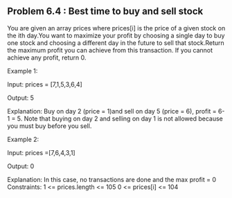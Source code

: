 ## Problem 6.4 : Best time to buy and sell stock

You are given an array prices where prices[i] is the price of a given stock on the ith day.You want to maximize your profit by choosing a single day to buy one stock and choosing a different day in the future to sell that stock.Return the maximum profit you can achieve from this transaction. If you cannot achieve any profit, return 0.

Example 1: 

Input: prices = [7,1,5,3,6,4] 

Output: 5 

Explanation: Buy on day 2 (price = 1)and sell on day 5 (price = 6), profit = 6-1 = 5. Note that buying on day 2 and selling on day 1 is not allowed because you must buy before you sell. 

Example 2: 

Input: prices =[7,6,4,3,1]

 Output: 0 
 
 Explanation: In this case, no transactions are done and the max profit = 0 Constraints: 1 <= prices.length <= 105 0 <= prices[i] <= 104

